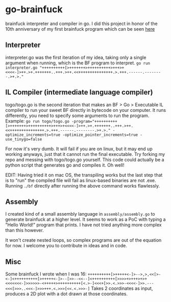 # go-brainfuck
 brainfuck interpreter and compiler in go. I did this project in honor of the 10th anniversary of my first brainfuck program which can be seen [here](https://www.youtube.com/shorts/k8ufd-OyN1Y)

## Interpreter
 interpreter.go was the first iteration of my idea, taking only a single argument when running, which is the BF program to interpret. `go run interpreter.go "++++++++++[>+++++++>++++++++++>+++>+<<<<-]>++.>+.+++++++..+++.>++.<<+++++++++++++++.>.+++.------.--------.>+.>."`

## IL Compiler (intermediate language compiler)
 togo/togo.go is the second iteration that makes an BF > Go > Executable IL compiler to run your sweet BF directly in bytecode on your computer.
 It runs differently, you need to specify some arguments to run the program.
 Example:
 `go run togo/togo.go -program="++++++++++[>+++++++>++++++++++>+++>+<<<<-]>++.>+.+++++++..+++.>++.<<+++++++++++++++.>.+++.------.--------.>+.>." -optimize_increments=true -optimize_pointer_increments=true -use_tinygo=false`

 For now it's very dumb. It will fail if you are on linux, but it may end up working anyways, just that it cannot run the final executable. Try forking my repo and messing with togo/togo.go yourself. This code could actually be a python script that generates go and compiles it. Oh well!
 
 EDIT: Having tried it on mac OS, the transpiling works but the last step that is to "run" the compiled file will fail as linux-based binaries are not .exe. Running `./bf` directly after running the above command works flawlessly.

## Assembly

I created kind of a small assembly language in `assembly/assembly.go` to generate brainfuck at a higher level. It seems to work as a PoC with typing a "Hello World!" program that prints. I have not tried anything more complex than this however.

It won't create nested loops, so complex programs are out of the equation for now. I welcome you to contribute in ideas and in code.

## Misc
 Some brainfuck I wrote when I was 16:
 `++++++++++[>+++++<-]>-->,>,<<[>-<-]<++++++++++[>+++++<-]>--[>>--<<--]<++++++++++[>>>>+>+++>+>+<<<<<<<-]>>>>>>-<+++++>++++++++++[<.>-]<<<+[>>.<.>>>-<<<<-]>>.---<<<[>>>..<<<-]>>>+++.<.>>>[<<.<.>>>-]`
 Takes 2 coordinates as input, produces a 2D plot with a dot drawn at those coordinates.
